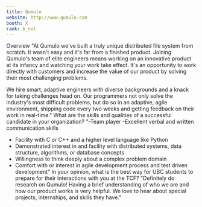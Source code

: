 ```yaml
---
title: Qumulo
website: http://www.qumulo.com
booth: X
rank: b_not
---
```

Overview
"At Qumulo we've built a truly unique distributed file system from scratch. It wasn't easy and it's far from a finished product. Joining Qumulo's team of elite engineers means working on an innovative product at its infancy and watching your work take effect. It's an opportunity to work directly with customers and increase the value of our product by solving their most challenging problems.
 
We hire smart, adaptive engineers with diverse backgrounds and a knack for taking challenges head on. Our programmers not only solve the industry's most difficult problems, but do so in an adaptive, agile environment, shipping code every two weeks and getting feedback on their work in real-time."
What are the skills and qualities of a successful candidate in your organization?
"-Team player 
-Excellent verbal and written communication skills
- Facility with C or C++ and a higher level language like Python
- Demonstrated interest in and facility with distributed systems, data structure, algorithms, or database concepts
- Willingness to think deeply about a complex problem domain
- Comfort with or interest in agile development process and test driven development"
In your opinion, what is the best way for UBC students to prepare for their interactions with you at the TCF?
"Definitely do research on Qumulo! Having a brief understanding of who we are and how our product works is very helpful. We love to hear about special projects, internships, and skills they have."
